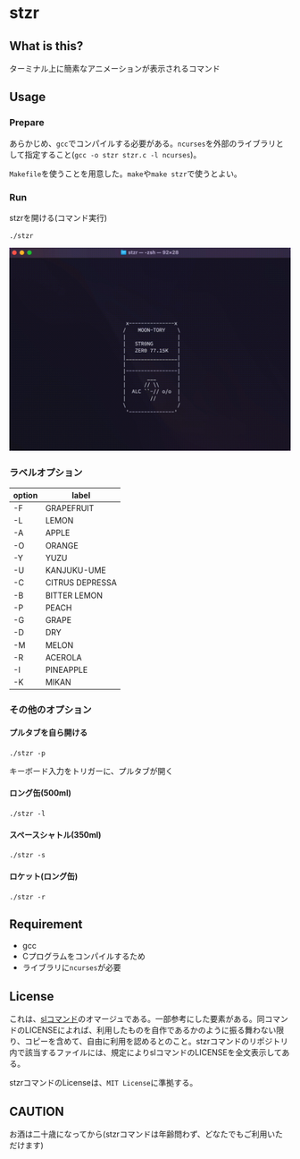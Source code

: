 # stzr
## What is this?
ターミナル上に簡素なアニメーションが表示されるコマンド


## Usage
### Prepare
あらかじめ、`gcc`でコンパイルする必要がある。`ncurses`を外部のライブラリとして指定すること(`gcc -o stzr stzr.c -l ncurses`)。

`Makefile`を使うことを用意した。`make`や`make stzr`で使うとよい。

### Run
stzrを開ける(コマンド実行)
```
./stzr
```

![](sample.gif)

### ラベルオプション
| option |      label      |
| ------ | --------------- |
|   -F   |   GRAPEFRUIT    |
|   -L   |      LEMON      |
|   -A   |      APPLE      |
|   -O   |     ORANGE      |
|   -Y   |      YUZU       |
|   -U   |   KANJUKU-UME   |
|   -C   | CITRUS DEPRESSA |
|   -B   |  BITTER  LEMON  |
|   -P   |      PEACH      |
|   -G   |      GRAPE      |
|   -D   |       DRY       |
|   -M   |      MELON      |
|   -R   |     ACEROLA     |
|   -I   |    PINEAPPLE    |
|   -K   |      MIKAN      |


### その他のオプション
#### プルタブを自ら開ける
```
./stzr -p
```
キーボード入力をトリガーに、プルタブが開く

#### ロング缶(500ml)
```
./stzr -l
```

#### スペースシャトル(350ml)
```
./stzr -s
```

#### ロケット(ロング缶)
```
./stzr -r
```


## Requirement
  - gcc
   - Cプログラムをコンパイルするため
   - ライブラリに`ncurses`が必要


## License
これは、[slコマンド](https://github.com/mtoyoda/sl)のオマージュである。一部参考にした要素がある。同コマンドのLICENSEによれば、利用したものを自作であるかのように振る舞わない限り、コピーを含めて、自由に利用を認めるとのこと。stzrコマンドのリポジトリ内で該当するファイルには、規定によりslコマンドのLICENSEを全文表示してある。

stzrコマンドのLicenseは、`MIT License`に準拠する。


## CAUTION
お酒は二十歳になってから(stzrコマンドは年齢問わず、どなたでもご利用いただけます)
